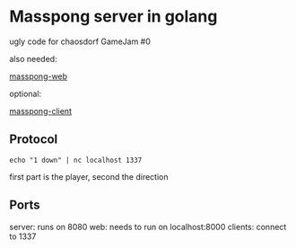 Masspong server in golang
=========================

ugly code for chaosdorf GameJam #0

also needed:

[masspong-web](https://github.com/SkaveRat/masspong-web)

optional:

[masspong-client](https://github.com/SkaveRat/masspong-client)


Protocol
--------

`echo "1 down" | nc localhost 1337`

first part is the player, second the direction


Ports
-----

server: runs on 8080
web: needs to run on localhost:8000
clients: connect to 1337
